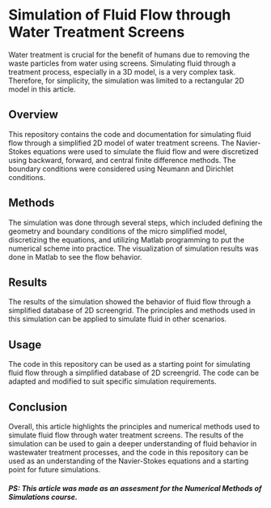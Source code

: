

# Simulation of Fluid Flow through Water Treatment Screens

Water treatment is crucial for the benefit of humans due to removing the waste particles from water using screens. Simulating fluid through a treatment process, especially in a 3D model, is a very complex task. Therefore, for simplicity, the simulation was limited to a rectangular 2D model in this article. 

## Overview
This repository contains the code and documentation for simulating fluid flow through a simplified 2D model of water treatment screens. The Navier-Stokes equations were used to simulate the fluid flow and were discretized using backward, forward, and central finite difference methods. The boundary conditions were considered using Neumann and Dirichlet conditions.

## Methods
The simulation was done through several steps, which included defining the geometry and boundary conditions of the micro simplified model, discretizing the equations, and utilizing Matlab programming to put the numerical scheme into practice. The visualization of simulation results was done in Matlab to see the flow behavior.

## Results
The results of the simulation showed the behavior of fluid flow through a simplified database of 2D screengrid. The principles and methods used in this simulation can be applied to simulate fluid in other scenarios.

## Usage
The code in this repository can be used as a starting point for simulating fluid flow through a simplified database of 2D screengrid. The code can be adapted and modified to suit specific simulation requirements. 

## Conclusion
Overall, this article highlights the principles and numerical methods used to simulate fluid flow through water treatment screens. The results of the simulation can be used to gain a deeper understanding of fluid behavior in wastewater treatment processes, and the code in this repository can be used as an understanding of the Navier-Stokes equations and a starting point for future simulations. 

##### PS: This article was made as an assesment for the Numerical Methods of Simulations course.
